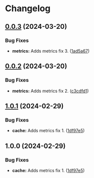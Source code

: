 # Changelog

## [0.0.3](https://github.com/coderkakarrot/go-pkg-monorepo-example/compare/metrics-v0.0.2...metrics@v0.0.3) (2024-03-20)


### Bug Fixes

* **metrics:** Adds metrics fix 3. ([1ad5a67](https://github.com/coderkakarrot/go-pkg-monorepo-example/commit/1ad5a6766875765c2a0302fc07a76f8c6d443a56))

## [0.0.2](https://github.com/coderkakarrot/go-pkg-monorepo-example/compare/metrics-v0.0.1...metrics-v0.0.2) (2024-03-20)


### Bug Fixes

* **metrics:** Adds metrics fix 2. ([c3cdfd1](https://github.com/coderkakarrot/go-pkg-monorepo-example/commit/c3cdfd10176f0524141834ebba6ab65a5f276f82))

## [1.0.1](https://github.com/coderkakarrot/go-pkg-monorepo-example/compare/v1.0.0...v1.0.1) (2024-02-29)


### Bug Fixes

* **cache:** Adds metrics fix 1. ([1df97e5](https://github.com/coderkakarrot/go-pkg-monorepo-example/commit/1df97e586e27b04c4882ff89d39a072da62aef81))

## 1.0.0 (2024-02-29)


### Bug Fixes

* **cache:** Adds metrics fix 1. ([1df97e5](https://github.com/coderkakarrot/go-pkg-monorepo-example/commit/1df97e586e27b04c4882ff89d39a072da62aef81))
